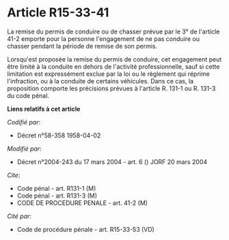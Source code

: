 # Article R15-33-41

La remise du permis de conduire ou de chasser prévue par le 3° de l'article 41-2 emporte pour la personne l'engagement de ne
pas conduire ou chasser pendant la période de remise de son permis.

Lorsqu'est proposée la remise du permis de conduire, cet engagement peut être limité à la conduite en dehors de l'activité
professionnelle, sauf si cette limitation est expressément exclue par la loi ou le règlement qui réprime l'infraction, ou à
la conduite de certains véhicules. Dans ce cas, la proposition comporte les précisions prévues à l'article R. 131-1 ou R.
131-3 du code pénal.

**Liens relatifs à cet article**

_Codifié par_:

  - Décret n°58-358 1958-04-02

_Modifié par_:

  - Décret n°2004-243 du 17 mars 2004 - art. 6 () JORF 20 mars 2004

_Cite_:

  - Code pénal - art. R131-1 (M)
  - Code pénal - art. R131-3 (M)
  - CODE DE PROCEDURE PENALE - art. 41-2 (M)

_Cité par_:

  - Code de procédure pénale - art. R15-33-53 (VD)
